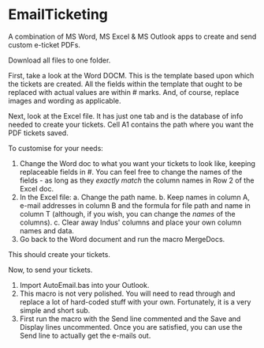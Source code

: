 EmailTicketing
==============

A combination of MS Word, MS Excel &amp; MS Outlook apps to create and send custom e-ticket PDFs.

Download all files to one folder.

First, take a look at the Word DOCM. This is the template based upon which the tickets are created. All the fields within the template that ought to be replaced with actual values are within # marks. And, of course, replace images and wording as applicable.

Next, look at the Excel file. It has just one tab and is the database of info needed to create your tickets. Cell A1 contains the path where you want the PDF tickets saved. 

To customise for your needs:
1. Change the Word doc to what you want your tickets to look like, keeping replaceable fields in #. You can feel free to change the names of the fields - as long as they *exactly match* the column names in Row 2 of the Excel doc.
2. In the Excel file:
 a. Change the path name.
 b. Keep names in column A, e-mail addresses in column B and the formula for file path and name in column T (although, if you wish, you can change the *names* of the columns).
 c. Clear away Indus' columns and place your own column names and data.
3. Go back to the Word document and run the macro MergeDocs.

This should create your tickets.

Now, to send your tickets.
1. Import AutoEmail.bas into your Outlook.
2. This macro is not very polished. You will need to read through and replace a lot of hard-coded stuff with your own. Fortunately, it is a very simple and short sub.
3. First run the macro with the Send line commented and the Save and Display lines uncommented. Once you are satisfied, you can use the Send line to actually get the e-mails out.
